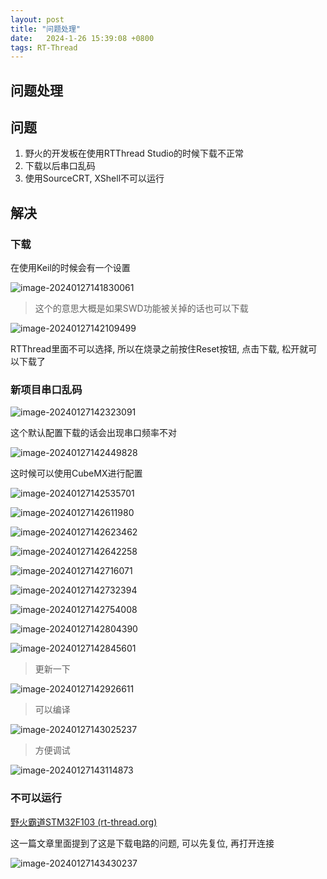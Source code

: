 ```yaml
---
layout: post
title: "问题处理" 
date:   2024-1-26 15:39:08 +0800
tags: RT-Thread
---
```


## 问题处理

## 问题

1. 野火的开发板在使用RTThread Studio的时候下载不正常
2. 下载以后串口乱码
3. 使用SourceCRT, XShell不可以运行

## 解决

### 下载

在使用Keil的时候会有一个设置

![image-20240127141830061](https://picture-01-1316374204.cos.ap-beijing.myqcloud.com/image/202401271418091.png)

> 这个的意思大概是如果SWD功能被关掉的话也可以下载

![image-20240127142109499](https://picture-01-1316374204.cos.ap-beijing.myqcloud.com/image/202401271421542.png)

RTThread里面不可以选择, 所以在烧录之前按住Reset按钮, 点击下载, 松开就可以下载了

### 新项目串口乱码

![image-20240127142323091](https://picture-01-1316374204.cos.ap-beijing.myqcloud.com/image/202401271423129.png)

这个默认配置下载的话会出现串口频率不对

![image-20240127142449828](https://picture-01-1316374204.cos.ap-beijing.myqcloud.com/image/202401271424865.png)

这时候可以使用CubeMX进行配置

![image-20240127142535701](https://picture-01-1316374204.cos.ap-beijing.myqcloud.com/image/202401271425747.png)

![image-20240127142611980](https://picture-01-1316374204.cos.ap-beijing.myqcloud.com/image/202401271426009.png)

![image-20240127142623462](https://picture-01-1316374204.cos.ap-beijing.myqcloud.com/image/202401271426490.png)

![image-20240127142642258](https://picture-01-1316374204.cos.ap-beijing.myqcloud.com/image/202401271426299.png)

![image-20240127142716071](https://picture-01-1316374204.cos.ap-beijing.myqcloud.com/image/202401271427103.png)

![image-20240127142732394](https://picture-01-1316374204.cos.ap-beijing.myqcloud.com/image/202401271427432.png)

![image-20240127142754008](https://picture-01-1316374204.cos.ap-beijing.myqcloud.com/image/202401271427039.png)

![image-20240127142804390](https://picture-01-1316374204.cos.ap-beijing.myqcloud.com/image/202401271428413.png)

![image-20240127142845601](https://picture-01-1316374204.cos.ap-beijing.myqcloud.com/image/202401271428632.png)

> 更新一下

![image-20240127142926611](https://picture-01-1316374204.cos.ap-beijing.myqcloud.com/image/202401271429635.png)

> 可以编译

![image-20240127143025237](https://picture-01-1316374204.cos.ap-beijing.myqcloud.com/image/202401271430260.png)

> 方便调试

![image-20240127143114873](https://picture-01-1316374204.cos.ap-beijing.myqcloud.com/image/202401271431909.png)

### 不可以运行

[野火霸道STM32F103 (rt-thread.org)](https://www.rt-thread.org/document/site/#/rt-thread-version/rt-thread-standard/tutorial/quick-start/stm32f103-fire-arbitrary/quick-start)

这一篇文章里面提到了这是下载电路的问题, 可以先复位, 再打开连接

![image-20240127143430237](https://picture-01-1316374204.cos.ap-beijing.myqcloud.com/image/202401271434269.png)